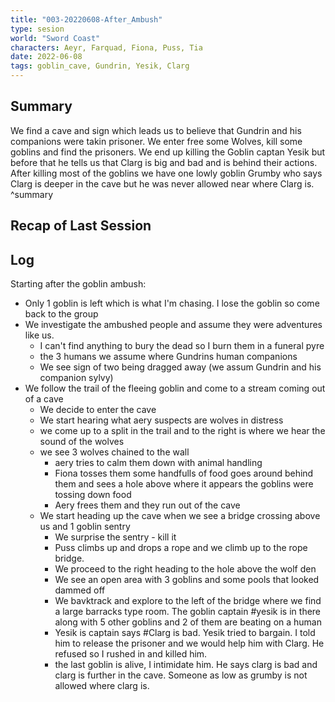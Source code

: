 ```yaml
---
title: "003-20220608-After_Ambush"
type: sesion
world: "Sword Coast"
characters: Aeyr, Farquad, Fiona, Puss, Tia
date: 2022-06-08
tags: goblin_cave, Gundrin, Yesik, Clarg
---
```


## Summary
We find a cave and sign which leads us to believe that Gundrin and his companions were takin prisoner. We enter free some Wolves, kill some goblins and find the prisoners. We end up killing the Goblin captan Yesik but before that he tells us that Clarg is big and bad and is behind their actions. After killing most of the goblins we have one lowly goblin Grumby who says Clarg is deeper in the cave but he was never allowed near where Clarg is. ^summary

## Recap of Last Session

## Log

Starting after the goblin ambush:

- Only 1 goblin is left which is what I'm chasing. I lose the goblin so come back to the group
- We investigate the ambushed people and assume they were adventures like us.
	- I can't find anything to bury the dead so I burn them in a funeral pyre
	- the 3 humans we assume where Gundrins human companions
	- We see sign of two being dragged away (we assum Gundrin and his companion sylvy)
- We follow the trail of the fleeing goblin and come to a stream coming out of a cave
	- We decide to enter the cave
	- We start hearing what aery suspects are wolves in distress
	- we come up to a split in the trail and to the right is where we hear the sound of the wolves
	- we see 3 wolves chained to the wall
		- aery tries to calm them down with animal handling
		- Fiona tosses them some handfulls of food goes around behind them and sees a hole above where it appears the goblins were tossing down food
		- Aery frees them and they run out of the cave
	- We start heading up the cave when we see a bridge crossing above us and 1 goblin sentry
		- We surprise the sentry - kill it
		- Puss climbs up and drops a rope and we climb up to the rope bridge. 
		- We proceed to the right heading to the hole above the wolf den
		- We see an open area with 3 goblins and some pools that looked dammed off
		- We bavktrack and explore to the left of the bridge where we find a large barracks type room. The goblin captain #yesik is in there along with 5 other goblins and 2 of them are beating on a human
		- Yesik is captain  says #Clarg is bad. Yesik tried to bargain. I told him to release the prisoner and we would help him with Clarg. He refused so I rushed in and killed him.
		- the last goblin is alive, I intimidate him. He says clarg is bad and clarg is further in the cave. Someone as low as grumby is not allowed where clarg is.



